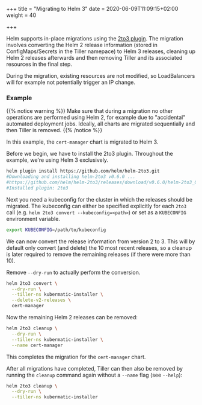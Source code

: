 +++
title = "Migrating to Helm 3"
date = 2020-06-09T11:09:15+02:00
weight = 40

+++

Helm supports in-place migrations using the [2to3 plugin](https://github.com/helm/helm-2to3).
The migration involves converting the Helm 2 release information (stored in ConfigMaps/Secrets in
the Tiller namepace) to Helm 3 releases, cleaning up Helm 2 releases afterwards and then removing
Tiller and its associated resources in the final step.

During the migration, existing resources are not modified, so LoadBalancers will for example not
potentially trigger an IP change.

### Example

{{% notice warning %}}
Make sure that during a migration no other operations are performed using Helm 2, for example
due to "accidental" automated deployment jobs. Ideally, all charts are migrated sequentially
and then Tiller is removed.
{{% /notice %}}

In this example, the `cert-manager` chart is migrated to Helm 3.

Before we begin, we have to install the 2to3 plugin. Throughout the example, we're using Helm 3
exclusively.

```bash
helm plugin install https://github.com/helm/helm-2to3.git
#Downloading and installing helm-2to3 v0.6.0 ...
#https://github.com/helm/helm-2to3/releases/download/v0.6.0/helm-2to3_0.6.0_linux_amd64.tar.gz
#Installed plugin: 2to3
```

Next you need a kubeconfig for the cluster in which the releases should be migrated. The
kubeconfig can either be specified explicitly for each `2to3` call
(e.g. `helm 2to3 convert --kubeconfig=<path>`) or set as a `KUBECONFIG` environment variable.

```bash
export KUBECONFIG=/path/to/kubeconfig
```

We can now convert the release information from version 2 to 3. This will by default only
convert (and delete) the 10 most recent releases, so a cleanup is later required to remove the
remaining releases (if there were more than 10).

Remove `--dry-run` to actually perform the conversion.

```bash
helm 2to3 convert \
  --dry-run \
  --tiller-ns kubermatic-installer \
  --delete-v2-releases \
  cert-manager
```

Now the remaining Helm 2 releases can be removed:

```bash
helm 2to3 cleanup \
  --dry-run \
  --tiller-ns kubermatic-installer \
  --name cert-manager
```

This completes the migration for the `cert-manager` chart.

After all migrations have completed, Tiller can then also be removed by running the `cleanup`
command again without a `--name` flag (see `--help`):

```bash
helm 2to3 cleanup \
  --dry-run \
  --tiller-ns kubermatic-installer
```
